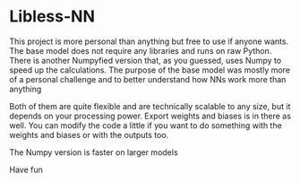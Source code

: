 # Libless-NN

This project is more personal than anything but free to use if anyone wants. The base model does not require any libraries and runs on raw Python. There is another Numpyfied version that, as you guessed, uses Numpy to speed up the calculations. The purpose of the base model was mostly more of a personal challenge and to better understand how NNs work more than anything

Both of them are quite flexible and are technically scalable to any size, but it depends on your processing power. Export weights and biases is in there as well. You can modify the code a little if you want to do something with the weights and biases or with the outputs too.

The Numpy version is faster on larger models

Have fun
